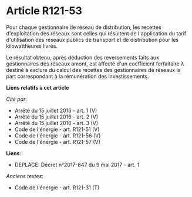 # Article R121-53

Pour chaque gestionnaire de réseau de distribution, les recettes d'exploitation des réseaux sont celles qui résultent de
l'application du tarif d'utilisation des réseaux publics de transport et de distribution pour les kilowattheures livrés.

Le résultat obtenu, après déduction des reversements faits aux gestionnaires des réseaux amont, est affecté d'un coefficient
forfaitaire λ destiné à exclure du calcul des recettes des gestionnaires de réseaux la part correspondant à la rémunération
des investissements.

**Liens relatifs à cet article**

_Cité par_:

  - Arrêté du 15 juillet 2016 - art. 1 (V)
  - Arrêté du 15 juillet 2016 - art. 2 (V)
  - Arrêté du 15 juillet 2016 - art. 3 (V)
  - Code de l'énergie - art. R121-51 (V)
  - Code de l'énergie - art. R121-56 (V)
  - Code de l'énergie - art. R121-57 (V)

**Liens**:

  - DEPLACE: Décret n°2017-847 du 9 mai 2017 - art. 1

_Anciens textes_:

  - Code de l'énergie - art. R121-31 (T)
